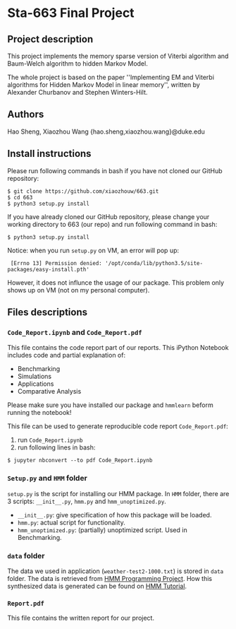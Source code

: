 # Sta-663 Final Project

## Project description

This project implements the memory sparse version of Viterbi algorithm and Baum-Welch algorithm to hidden Markov Model. 

The whole project is based on the paper ''Implementing EM and Viterbi algorithms for Hidden Markov Model in linear memory'', written by Alexander Churbanov and Stephen Winters-Hilt.

## Authors
Hao Sheng, Xiaozhou Wang
{hao.sheng,xiaozhou.wang}@duke.edu

## Install instructions

Please run following commands in bash if you have not cloned our GitHub repository:

```
$ git clone https://github.com/xiaozhouw/663.git
$ cd 663
$ python3 setup.py install
```

If you have already cloned our GitHub repository, please change your working directory to 663 (our repo) and run following command in bash:

```
$ python3 setup.py install
```

Notice: when you run `setup.py` on VM, an error will pop up:
```
 [Errno 13] Permission denied: '/opt/conda/lib/python3.5/site-packages/easy-install.pth'
```

However, it does not influnce the usage of our package. This problem only shows up on VM (not on my personal computer).

## Files descriptions

### `Code_Report.ipynb` and `Code_Report.pdf`

This file contains the code report part of our reports. This iPython Notebook includes code and partial explanation of:
- Benchmarking
- Simulations
- Applications
- Comparative Analysis

Please make sure you have installed our package and `hmmlearn` beform running the notebook!

This file can be used to generate reproducible code report `Code_Report.pdf`:

1. run `Code_Report.ipynb`
2. run following lines in bash:
```
$ jupyter nbconvert --to pdf Code_Report.ipynb
```

### `Setup.py` and `HMM` folder

`setup.py` is the script for installing our HMM package. 
In `HMM` folder, there are 3 scripts: `__init__.py`, `hmm.py` and `hmm_unoptimized.py`.

- `__init__.py`: give specification of how this package will be loaded.
- `hmm.py`: actual script for functionality.
- `hmm_unoptimized.py`: (partially) unoptimized script. Used in Benchmarking.

### `data` folder
The data we used in application (`weather-test2-1000.txt`) is stored in `data` folder. The data is retrieved from [HMM Programming Project](https://inst.eecs.berkeley.edu/~cs188/sp08/projects/hmm/project_hmm.html). How this synthesized data is generated can be found on [HMM Tutorial](https://inst.eecs.berkeley.edu/~cs188/sp08/slides/tr-98-041-1.pdf).

### `Report.pdf`

This file contains the written report for our project.
